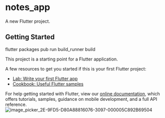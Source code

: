 # notes_app

A new Flutter project.

## Getting Started

 flutter packages pub run build_runner build
 



This project is a starting point for a Flutter application.

A few resources to get you started if this is your first Flutter project:



- [Lab: Write your first Flutter app](https://flutter.dev/docs/get-started/codelab)
- [Cookbook: Useful Flutter samples](https://flutter.dev/docs/cookbook)

For help getting started with Flutter, view our
[online documentation](https://flutter.dev/docs), which offers tutorials,
samples, guidance on mobile development, and a full API reference.
![image_picker_2E-9FD5-D80A88816076-3097-000005C892B69504](https://user-images.githubusercontent.com/79250693/183572367-7086e898-f7e7-4417-bb31-92bef0a4d0b7.jpeg)
